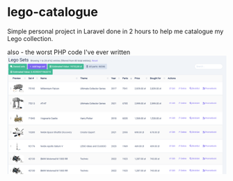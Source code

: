 # lego-catalogue

Simple personal project in Laravel done in 2 hours to help me catalogue my Lego collection.

also - the worst PHP code I've ever written
![img.png](img.png)
